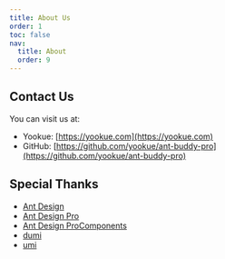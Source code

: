 ```yaml
---
title: About Us
order: 1
toc: false
nav:
  title: About
  order: 9
---
```


## Contact Us

You can visit us at:

- Yookue: [https://yookue.com](https://yookue.com)
- GitHub: [https://github.com/yookue/ant-buddy-pro](https://github.com/yookue/ant-buddy-pro)

## Special Thanks

- [Ant Design](https://ant.design)
- [Ant Design Pro](https://pro.ant.design)
- [Ant Design ProComponents](https://procomponents.ant.design)
- [dumi](https://d.umijs.org/)
- [umi](https://umijs.org)
